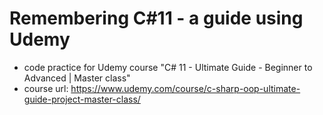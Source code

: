 # Remembering C#11 - a guide using Udemy
* code practice for Udemy course "C# 11 - Ultimate Guide - Beginner to Advanced | Master class"
* course url: https://www.udemy.com/course/c-sharp-oop-ultimate-guide-project-master-class/
